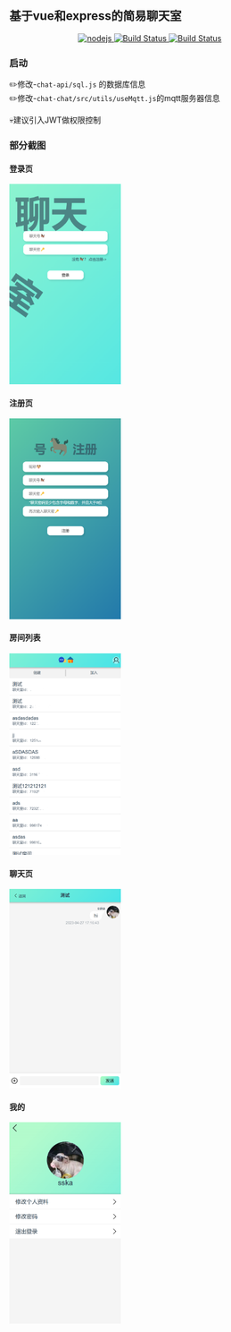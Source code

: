 ## 基于vue和express的简易聊天室
<p align="center">
 <a href="https://nodejs.org/en/">
    <img src="https://img.shields.io/badge/node->14.16.0-yellowGreen" alt="nodejs">
</a>
 <a href="https://www.npmjs.com/">
    <img src="https://img.shields.io/badge/npm->6.14-yellowGreen" alt="Build Status">
</a>
 <a href="https://opensource.org/license/mit/">
    <img src="https://img.shields.io/badge/license-MIT-yellow" alt="Build Status">
</a>
</p>

### 启动
✏️修改-`chat-api/sql.js` 的数据库信息  
✏️修改-`chat-chat/src/utils/useMqtt.js`的mqtt服务器信息  

💀建议引入JWT做权限控制

### 部分截图

#### 登录页
<img src="https://github.com/jidonghao/chat-room/blob/master/image/chat-login.png?raw=true" alt="登录页" width="200">

#### 注册页
<img src="https://github.com/jidonghao/chat-room/blob/master/image/chat-register.png?raw=true" alt="注册页" width="200">

#### 房间列表
<img src="https://github.com/jidonghao/chat-room/blob/master/image/chat-home.png?raw=true" alt="房间列表" width="200">

#### 聊天页
<img src="https://github.com/jidonghao/chat-room/blob/master/image/chat-detail.png?raw=true" alt="聊天页" width="200">  

#### 我的
<img src="https://github.com/jidonghao/chat-room/blob/master/image/chat-my.png?raw=true" alt="聊天页" width="200">
